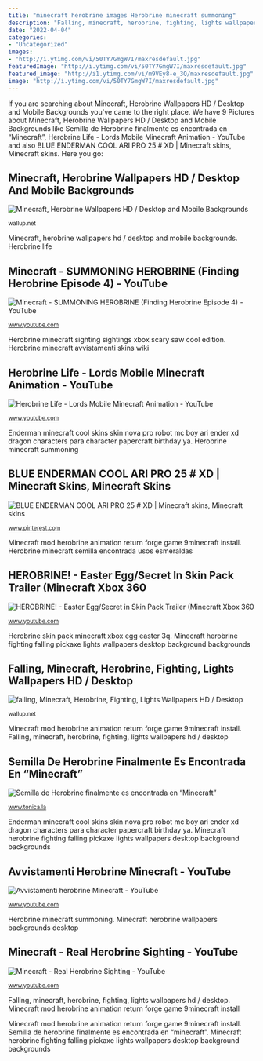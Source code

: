 ```yaml
---
title: "minecraft herobrine images Herobrine minecraft summoning"
description: "Falling, minecraft, herobrine, fighting, lights wallpapers hd / desktop"
date: "2022-04-04"
categories:
- "Uncategorized"
images:
- "http://i.ytimg.com/vi/50TY7GmgW7I/maxresdefault.jpg"
featuredImage: "http://i.ytimg.com/vi/50TY7GmgW7I/maxresdefault.jpg"
featured_image: "http://i1.ytimg.com/vi/m9VEy8-e_3Q/maxresdefault.jpg"
image: "http://i.ytimg.com/vi/50TY7GmgW7I/maxresdefault.jpg"
---
```


If you are searching about Minecraft, Herobrine Wallpapers HD / Desktop and Mobile Backgrounds you've came to the right place. We have 9 Pictures about Minecraft, Herobrine Wallpapers HD / Desktop and Mobile Backgrounds like Semilla de Herobrine finalmente es encontrada en “Minecraft”, Herobrine Life - Lords Mobile Minecraft Animation - YouTube and also BLUE ENDERMAN COOL ARI PRO 25 # XD | Minecraft skins, Minecraft skins. Here you go:

## Minecraft, Herobrine Wallpapers HD / Desktop And Mobile Backgrounds

![Minecraft, Herobrine Wallpapers HD / Desktop and Mobile Backgrounds](http://wallup.net/wp-content/uploads/2016/05/27/63767-Minecraft-Herobrine.jpg "Herobrine skin pack minecraft xbox egg easter 3q")

<small>wallup.net</small>

Minecraft, herobrine wallpapers hd / desktop and mobile backgrounds. Herobrine life

## Minecraft - SUMMONING HEROBRINE (Finding Herobrine Episode 4) - YouTube

![Minecraft - SUMMONING HEROBRINE (Finding Herobrine Episode 4) - YouTube](https://i.ytimg.com/vi/QyCjvfsRgQg/maxresdefault.jpg "Blue enderman cool ari pro 25 # xd")

<small>www.youtube.com</small>

Herobrine minecraft sighting sightings xbox scary saw cool edition. Herobrine minecraft avvistamenti skins wiki

## Herobrine Life - Lords Mobile Minecraft Animation - YouTube

![Herobrine Life - Lords Mobile Minecraft Animation - YouTube](https://i.ytimg.com/vi/daKDqSrwYro/maxresdefault.jpg "Falling, minecraft, herobrine, fighting, lights wallpapers hd / desktop")

<small>www.youtube.com</small>

Enderman minecraft cool skins skin nova pro robot mc boy ari ender xd dragon characters para character papercraft birthday ya. Herobrine minecraft summoning

## BLUE ENDERMAN COOL ARI PRO 25 # XD | Minecraft Skins, Minecraft Skins

![BLUE ENDERMAN COOL ARI PRO 25 # XD | Minecraft skins, Minecraft skins](https://i.pinimg.com/736x/7b/ac/b1/7bacb1d7d64a9540142467e92c2bbe21.jpg "Herobrine minecraft semilla encontrada usos esmeraldas")

<small>www.pinterest.com</small>

Minecraft mod herobrine animation return forge game 9minecraft install. Herobrine minecraft semilla encontrada usos esmeraldas

## HEROBRINE! - Easter Egg/Secret In Skin Pack Trailer (Minecraft Xbox 360

![HEROBRINE! - Easter Egg/Secret in Skin Pack Trailer (Minecraft Xbox 360](http://i1.ytimg.com/vi/m9VEy8-e_3Q/maxresdefault.jpg "Minecraft herobrine fighting falling pickaxe lights wallpapers desktop background backgrounds")

<small>www.youtube.com</small>

Herobrine skin pack minecraft xbox egg easter 3q. Minecraft herobrine fighting falling pickaxe lights wallpapers desktop background backgrounds

## Falling, Minecraft, Herobrine, Fighting, Lights Wallpapers HD / Desktop

![falling, Minecraft, Herobrine, Fighting, Lights Wallpapers HD / Desktop](https://wallup.net/wp-content/uploads/2017/11/22/380277-falling-Minecraft-Herobrine-fighting-lights.jpg "Falling, minecraft, herobrine, fighting, lights wallpapers hd / desktop")

<small>wallup.net</small>

Minecraft mod herobrine animation return forge game 9minecraft install. Falling, minecraft, herobrine, fighting, lights wallpapers hd / desktop

## Semilla De Herobrine Finalmente Es Encontrada En “Minecraft”

![Semilla de Herobrine finalmente es encontrada en “Minecraft”](https://assets.tonica.la/__export/1611592236069/sites/debate/img/2021/01/25/semilla-de-herobrine-es-encontrada.jpg_242310155.jpg "Herobrine skin pack minecraft xbox egg easter 3q")

<small>www.tonica.la</small>

Enderman minecraft cool skins skin nova pro robot mc boy ari ender xd dragon characters para character papercraft birthday ya. Minecraft herobrine fighting falling pickaxe lights wallpapers desktop background backgrounds

## Avvistamenti Herobrine Minecraft - YouTube

![Avvistamenti herobrine Minecraft - YouTube](https://i.ytimg.com/vi/zIMltzAX1I0/maxresdefault.jpg "Avvistamenti herobrine minecraft")

<small>www.youtube.com</small>

Herobrine minecraft summoning. Minecraft herobrine wallpapers backgrounds desktop

## Minecraft - Real Herobrine Sighting - YouTube

![Minecraft - Real Herobrine Sighting - YouTube](http://i.ytimg.com/vi/50TY7GmgW7I/maxresdefault.jpg "Minecraft, herobrine wallpapers hd / desktop and mobile backgrounds")

<small>www.youtube.com</small>

Falling, minecraft, herobrine, fighting, lights wallpapers hd / desktop. Minecraft mod herobrine animation return forge game 9minecraft install

Minecraft mod herobrine animation return forge game 9minecraft install. Semilla de herobrine finalmente es encontrada en “minecraft”. Minecraft herobrine fighting falling pickaxe lights wallpapers desktop background backgrounds
